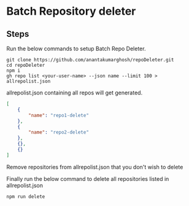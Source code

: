 # Batch Repository deleter

## Steps
Run the below commands to setup Batch Repo Deleter.   

```terminal
git clone https://github.com/anantakumarghosh/repoDeleter.git
cd repoDeleter
npm i
gh repo list <your-user-name> --json name --limit 100 > allrepolist.json
```

allrepolist.json containing all repos will get generated.

```JSON
[
    {
        "name": "repo1-delete"
    },
    {
        "name": "repo2-delete"
    },
    {},
    {}
]
```

Remove repositories from allrepolist.json that you don't wish to delete   

Finally run the below command to delete all repositories listed in allrepolist.json  

```npm run delete```


